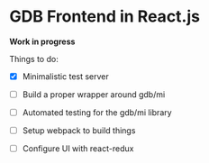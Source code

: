 GDB Frontend in React.js
========================

**Work in progress**

Things to do:

 - [x] Minimalistic test server
 - [ ] Build a proper wrapper around gdb/mi
 - [ ] Automated testing for the gdb/mi library
 - [ ] Setup webpack to build things
 - [ ] Configure UI with react-redux







